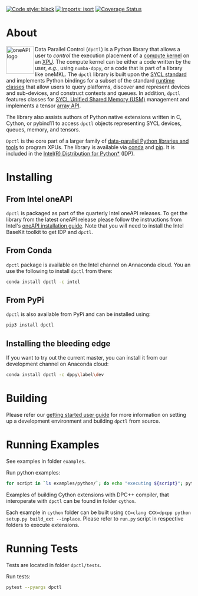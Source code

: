 [![Code style: black](https://img.shields.io/badge/code%20style-black-000000.svg)](https://github.com/psf/black)
[![Imports: isort](https://img.shields.io/badge/%20imports-isort-%231674b1?style=flat&labelColor=ef8336)](https://pycqa.github.io/isort/)
[![Coverage Status](https://coveralls.io/repos/github/IntelPython/dpctl/badge.svg?branch=master)](https://coveralls.io/github/IntelPython/dpctl?branch=master)

About
=====

<img align="left" src="https://spec.oneapi.io/oneapi-logo-white-scaled.jpg" alt="oneAPI logo" width="75"/>

Data Parallel Control (`dpctl`) is a Python library that allows a user
to *control* the execution placement of a [compute
kernel](https://en.wikipedia.org/wiki/Compute_kernel) on an
[XPU](https://www.intel.com/content/www/us/en/newsroom/news/xpu-vision-oneapi-server-gpu.html).
The compute kernel can be either a code written by the user, *e.g.*,
using `numba-dppy`, or a code that is part of a library like oneMKL.  The `dpctl`
library is built upon the [SYCL
standard](https://www.khronos.org/sycl/) and implements Python
bindings for a subset of the standard [runtime
classes](https://www.khronos.org/registry/SYCL/specs/sycl-2020/html/sycl-2020.html#_sycl_runtime_classes)
that allow users to query platforms, discover and represent devices
and sub-devices, and construct contexts and queues.  In addition,
`dpctl` features classes for [SYCL Unified Shared Memory
(USM)](https://link.springer.com/chapter/10.1007/978-1-4842-5574-2_6)
management and implements a tensor [array
API](https://data-apis.org/array-api/latest/).

The library also assists authors of Python native extensions written
in C, Cython, or pybind11 to access `dpctl` objects representing SYCL
devices, queues, memory, and tensors.

`Dpctl` is the core part of a larger family of [data-parallel Python
libraries and
tools](https://www.intel.com/content/www/us/en/developer/tools/oneapi/distribution-for-python.html)
to program XPUs. The library is available via
[conda](https://anaconda.org/intel/dpctl) and
[pip](https://pypi.org/project/dpctl/).  It is included in the [Intel(R)
Distribution for
Python*](https://software.intel.com/content/www/us/en/develop/tools/oneapi/components/distribution-for-python.html)
(IDP).

Installing
==========

From Intel oneAPI
-----------------

`dpctl` is packaged as part of the quarterly Intel oneAPI releases. To
get the library from the latest oneAPI release please follow the
instructions from Intel's [oneAPI installation
guide](https://www.intel.com/content/www/us/en/developer/articles/guide/installation-guide-for-oneapi-toolkits.html).
Note that you will need to install the Intel BaseKit toolkit to get
IDP and `dpctl`.

From Conda
----------

`dpctl` package is available on the Intel channel on Annaconda
cloud. You an use the following to install `dpctl` from there:

```bash
conda install dpctl -c intel
```

From PyPi
---------

`dpctl` is also available from PyPi and can be installed using:

```bash
pip3 install dpctl
```

Installing the bleeding edge
------------------------

If you want to try out the current master, you can install it from our
development channel on Anaconda cloud:

```bash
conda install dpctl -c dppy\label\dev
```

Building
========

Please refer our [getting started user
guide](https://intelpython.github.io/dpctl) for more information on
setting up a development environment and building `dpctl` from source.

Running Examples
================
See examples in folder `examples`.

Run python examples:

```bash
for script in `ls examples/python/`; do echo "executing ${script}"; python examples/python/${script}; done
```

Examples of building Cython extensions with DPC++ compiler, that interoperate
with `dpctl` can be found in folder `cython`.

Each example in `cython` folder can be built using
`CC=clang CXX=dpcpp python setup.py build_ext --inplace`.
Please refer to `run.py` script in respective folders to execute extensions.

Running Tests
=============
Tests are located in folder `dpctl/tests`.

Run tests:
```bash
pytest --pyargs dpctl
```
